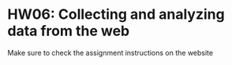 # HW06: Collecting and analyzing data from the web

Make sure to check the assignment instructions on the website
